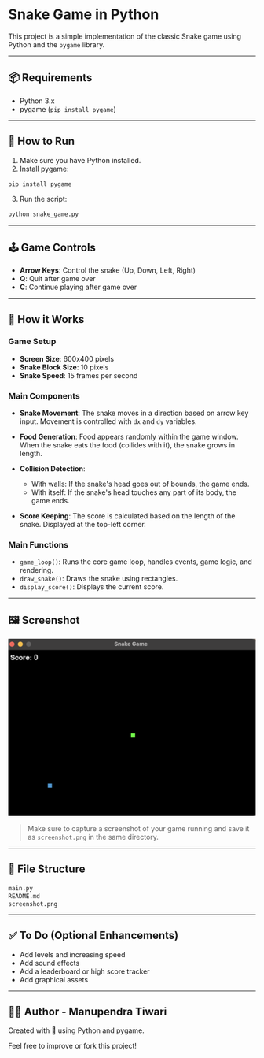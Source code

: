 # Snake Game in Python

This project is a simple implementation of the classic Snake game using Python and the `pygame` library.

---

## 📦 Requirements
- Python 3.x
- pygame (`pip install pygame`)

---

## 🚀 How to Run
1. Make sure you have Python installed.
2. Install pygame:
```bash
pip install pygame
```
3. Run the script:
```bash
python snake_game.py
```

---

## 🕹️ Game Controls
- **Arrow Keys**: Control the snake (Up, Down, Left, Right)
- **Q**: Quit after game over
- **C**: Continue playing after game over

---

## 🧠 How it Works

### Game Setup
- **Screen Size**: 600x400 pixels
- **Snake Block Size**: 10 pixels
- **Snake Speed**: 15 frames per second

### Main Components

- **Snake Movement**: The snake moves in a direction based on arrow key input. Movement is controlled with `dx` and `dy` variables.

- **Food Generation**: Food appears randomly within the game window. When the snake eats the food (collides with it), the snake grows in length.

- **Collision Detection**:
  - With walls: If the snake's head goes out of bounds, the game ends.
  - With itself: If the snake's head touches any part of its body, the game ends.

- **Score Keeping**: The score is calculated based on the length of the snake. Displayed at the top-left corner.

### Main Functions
- `game_loop()`: Runs the core game loop, handles events, game logic, and rendering.
- `draw_snake()`: Draws the snake using rectangles.
- `display_score()`: Displays the current score.

---

## 🖼️ Screenshot

![Snake Game Screenshot](screenshot.png)

> Make sure to capture a screenshot of your game running and save it as `screenshot.png` in the same directory.

---

## 📄 File Structure
```
main.py
README.md
screenshot.png
```

---

## ✅ To Do (Optional Enhancements)
- Add levels and increasing speed
- Add sound effects
- Add a leaderboard or high score tracker
- Add graphical assets

---

## 🧑‍💻 Author - Manupendra Tiwari
Created with 💚 using Python and pygame.

Feel free to improve or fork this project!


